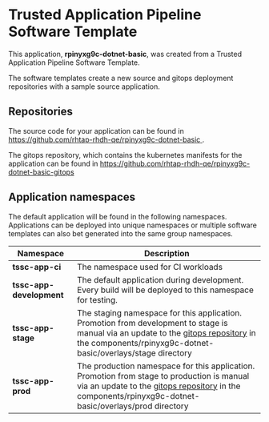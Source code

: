 # Trusted Application Pipeline Software Template

This application, **rpinyxg9c-dotnet-basic**, was created from a Trusted Application Pipeline Software Template.

The software templates create a new source and gitops deployment repositories with a sample source application. 

## Repositories

The source code for your application can be found in [https://github.com/rhtap-rhdh-qe/rpinyxg9c-dotnet-basic ](https://github.com/rhtap-rhdh-qe/rpinyxg9c-dotnet-basic ).
 
The gitops repository, which contains the kubernetes manifests for the application can be found in 
[https://github.com/rhtap-rhdh-qe/rpinyxg9c-dotnet-basic-gitops ](https://github.com/rhtap-rhdh-qe/rpinyxg9c-dotnet-basic-gitops ) 

## Application namespaces 

The default application will be found in the following namespaces. Applications can be deployed into unique namespaces or multiple software templates can also bet generated into the same group namespaces.  

|  Namespace   |  Description   |  
| -------- | -------- |
| **tssc-app-ci** | The namespace used for CI workloads |
| **tssc-app-development** | The default application during development. Every build will be deployed to this namespace for testing. |
| **tssc-app-stage** | The staging namespace for this application. Promotion from development to stage is manual via an update to the [gitops repository](https://github.com/rhtap-rhdh-qe/rpinyxg9c-dotnet-basic-gitops ) in the components/rpinyxg9c-dotnet-basic/overlays/stage directory |
| **tssc-app-prod** | The production namespace for this application. Promotion from stage to production is manual via an update to the [gitops repository](https://github.com/rhtap-rhdh-qe/rpinyxg9c-dotnet-basic-gitops ) in the components/rpinyxg9c-dotnet-basic/overlays/prod directory |